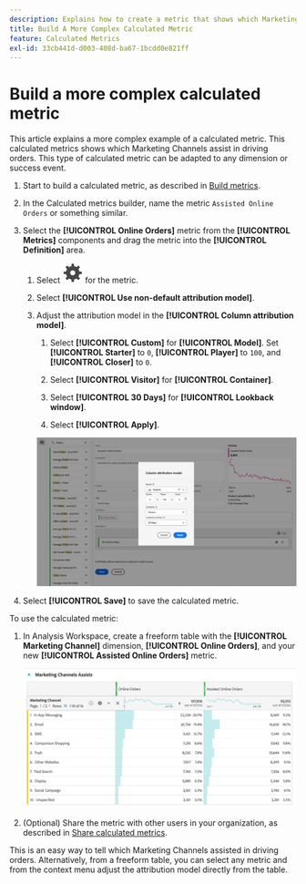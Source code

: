 ```yaml
---
description: Explains how to create a metric that shows which Marketing Channels assist in driving orders.
title: Build A More Complex Calculated Metric
feature: Calculated Metrics
exl-id: 33cb441d-d003-408d-ba67-1bcdd0e821ff
---
```

# Build a more complex calculated metric

This article explains a more complex example of a calculated metric. This calculated metrics shows which Marketing Channels assist in driving orders. This type of calculated metric can be adapted to any dimension or success event. 

1. Start to build a calculated metric, as described in [Build metrics](/help/components/c-calcmetrics/c-workflow/cm-workflow/c-build-metrics/cm-build-metrics.md).

1. In the Calculated metrics builder, name the metric `Assisted Online Orders` or something similar.

1. Select the **[!UICONTROL Online Orders]** metric from the **[!UICONTROL Metrics]** components and drag the metric into the **[!UICONTROL Definition]** area. 

   1. Select ![Setting](/help/assets/icons/Setting.svg) for the metric.
   1. Select **[!UICONTROL Use non-default attribution model]**.
   1. Adjust the attribution model in the **[!UICONTROL Column attribution model]**.
      1. Select **[!UICONTROL Custom]** for **[!UICONTROL Model]**. Set **[!UICONTROL Starter]** to `0`, **[!UICONTROL Player]** to `100`, and **[!UICONTROL Closer]** to `0`.
      1. Select **[!UICONTROL Visitor]** for **[!UICONTROL Container]**.
      1. Select **[!UICONTROL 30 Days]** for **[!UICONTROL Lookback window]**.

      1. Select **[!UICONTROL Apply]**.

      ![Column attribution model](assets/complex-calculated-metric.png)

1. Select **[!UICONTROL Save]** to save the calculated metric.

To use the calculated metric:

1. In Analysis Workspace, create a freeform table with the **[!UICONTROL Marketing Channel]** dimension, **[!UICONTROL Online Orders]**, and your new **[!UICONTROL Assisted Online Orders]** metric.

   ![Marketing Channel Assisted Online Orders](assets/marketing-channel-assists.png)

1. (Optional) Share the metric with other users in your organization, as described in [Share calculated metrics](/help/components/c-calcmetrics/c-workflow/cm-workflow/cm-sharing.md).

This is an easy way to tell which Marketing Channels assisted in driving orders. Alternatively, from a freeform table, you can select any metric and from the context menu adjust the attribution model directly from the table.
